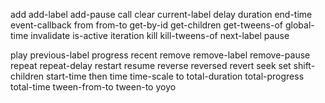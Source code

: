 add
add-label
add-pause
call
clear
current-label
delay
duration
end-time
event-callback
from
from-to
get-by-id
get-children
get-tweens-of
global-time
invalidate
is-active
iteration
kill
kill-tweens-of
next-label
pause

play
previous-label
progress
recent
remove
remove-label
remove-pause
repeat
repeat-delay
restart
resume
reverse
reversed
revert
seek
set
shift-children
start-time
then
time
time-scale
to
total-duration
total-progress
total-time
tween-from-to
tween-to
yoyo
